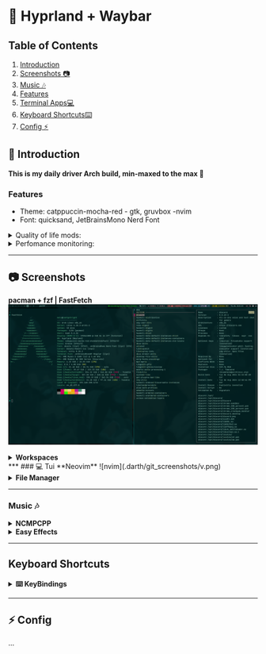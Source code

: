 # 🌌 Hyprland + Waybar

## Table of Contents
1. [Introduction](#introduction)
2. [Screenshots 📷](#-Screenshots)
3. [Music 🎶](#music-)
4. [Features](#Features)
5. [Terminal Apps💻](#-Tui)
6. [Keyboard Shortcuts⌨️](#Keyboard-Shortcuts)
7. [Config ⚡](#-Config)

## 📝 Introduction
**This is my daily driver Arch build, min-maxed to the max 👻**

### Features 
- Theme: catppuccin-mocha-red - gtk, gruvbox -nvim
- Font: quicksand, JetBrainsMono Nerd Font

<details>
    <summary>Quality of life mods:</summary>

* Adjust gaps_in and gaps_out on the fly.(see [#keyboard-shortcuts](#keyboard-shortcuts))
* Indicators for current volume sink eg, speaker, earphones, easysink
* Systemwide Volume progressbar with current sink icon
* Per app (mpd, spotify etc) Volume + progressbar with waybar mpris interaction.
</details>

<details>
    <summary>Perfomance monitoring:</summary>

* custom waybar capsules(click to open drawer):
* Gpu (amd)
    * gpu frequency mhz
    * gpu % use
    * gpu fan rpm
    * gpu temp
* CPU
    * temp, frequency, %use
* memory % use and disk % free + temp
* network(up/down speed) + weather (wttr.in)
</details>

***
## 📷 Screenshots

**pacman + fzf | FastFetch**
![pacfzf](.darth/git_screenshots/pacf_fast.png)

<!-- workspaces -->
<details>
    <summary><strong>Workspaces</strong></summary>

**Empty Workspace + my perf_mon capsules**
![maxi empty](https://github.com/darth-malu/Hypr./raw/hyprmax/.darth/git_screenshots/maxi_empty.png)
</details>
***
### 💻 Tui
**Neovim**
![nvim](.darth/git_screenshots/v.png)

<!-- Files -->
<details>
    <summary><strong>File Manager</strong></summary>

**Nautilus**
![nauti](.darth/git_screenshots/nautilus.png)

**Yazi**
![Yazi](.darth/git_screenshots/yazi.png)
</details>

***
### Music 🎶 

<details>
    <summary><strong>NCMPCPP</strong></summary>

*visualizer view + dunst volume progress*
![ncmpcpp](.darth/git_screenshots/volume_nc.png)

*main playlist view*
![ncmpcpp](.darth/git_screenshots/ncmpcpp.png)

*playlist-editor view*
![ncmpcpp](.darth/git_screenshots/ncmpcpp_1.png)
</details>

<details>
    <summary><strong>Easy Effects</strong></summary>

![easy](.darth/git_screenshots/easy.png)
</details>


***

## Keyboard Shortcuts
<details>
    <summary><strong> ⌨️  KeyBindings</strong></summary>
        $sl = SHIFT_L
        $cl = CONTROL_L
        $mod = SUPER
        $al = Alt_L
        $ar = Alt_R
        $sl = SHIFT_L

        PrtSc: Taking Screentshot - entire scrn
            * + $al - current window
            * + $sl - copy area

        $mod + Enter: Open kitty current workspace
        $mod + $sl + Enter: Open Terminal emptym

        $mod + I: launch special:nc, launch ncmpcpp if empty

        $mod + +: Inc. Gaps out
        $mod + -: Dec. Gaps out

        $mod + $al + +: Inc. Gaps in
        $mod + $al + -: Dec. Gaps in

        $mod + vim-motions (h,k,l,j) / mouse-down/up -> navigate open workspaces
        $sl, $sl -> focuscurrentlast - backandforth active


        $mod + Space/mouse:275 killactive / close focused window
        $mod + O -> Move to emptym

        $mod + {}: Launch app 
            {} = B - Brave, F - Firefox, N - Nautilus, $sl + O - obsidian


        #see also .config/hypr/workspacerules, keybindings
</details>

***
## ⚡ Config
...



